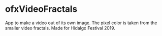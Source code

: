 # ofxVideoFractals
App to make a video out of its own image. The pixel color is taken from the smaller video fractals. Made for Hidalgo Festival 2019.
